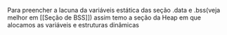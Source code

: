 Para preencher a lacuna da variáveis estática das seção .data e .bss(veja melhor em [[Seção de BSS]]) assim temo a seção da Heap em  que alocamos as variáveis e estruturas dinâmicas
